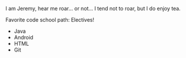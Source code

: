 I am Jeremy, hear me roar... or not... I tend not to roar, but I do enjoy tea.

Favorite code school path: Electives!

* Java
* Android
* HTML
* Git 
